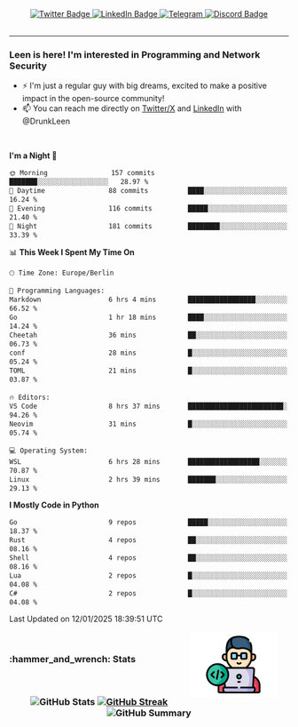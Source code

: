 <div id="badges" align="center">
  <a href="https://twitter.com/DrunkLeen">
    <img src="https://img.shields.io/badge/Twitter-blue?style=for-the-badge&logo=twitter&logoColor=white" alt="Twitter Badge"/>
  </a>
  <a href="https://www.instagram.com/reza.df.x">  
    <img src="https://img.shields.io/badge/LinkedIn-skyblue?style=for-the-badge&logo=LinkedIn&logoColor=black" alt="LinkedIn Badge"/>
  </a>
  <a href="http://telegram.me/rezadfx">
    <img src="https://img.shields.io/badge/Telegram-white?style=for-the-badge&logo=telegram&logoColor=blue" alt=Telegram Badge"/>
  </a>
  <a href="https://discord.com/users/DrunkLeen">
    <img src="https://img.shields.io/badge/Discord-gray?style=for-the-badge&logo=discord&logoColor=white" alt="Discord Badge"/>
  </a>
  <br>
  <img src="https://komarev.com/ghpvc/?username=drunkleen&style=flat-square&color=red" alt=""/>
</div>


---


### <summary><b> Leen is here! I'm interested in Programming and Network Security</b></summary>

- :zap: I'm just a regular guy with big dreams, excited to make a positive impact in the open-source community!
- :mailbox: You can reach me directly on [Twitter/X](https://twitter.com/DrunkLeen) and [LinkedIn](https://www.linkedin.com/in/drunkleen/) with @DrunkLeen

<br>

<!-- <details>
<summary><b>:gear: &nbsp;Git statistics</b></summary>
<br>

[![Top Langs](https://github-readme-stats.vercel.app/api/top-langs/?username=drunkleen&layout=compact&theme=github_dark#gh-dark-mode-only)](https://github.com/drunkleen/github-readme-stats)
[![Top Langs](https://github-readme-stats.vercel.app/api/top-langs/?username=drunkleen&layout=compact&theme=vue#gh-light-mode-only)](https://github.com/drunkleen/github-readme-stats)
[![DrunkLeen's GitHub stats-Dark](https://github-readme-stats.vercel.app/api?username=drunkleen&show_icons=true&theme=github_dark#gh-dark-mode-only)](https://github.com/drunkleen/)
[![DrunkLeen's GitHub stats-Light](https://github-readme-stats.vercel.app/api?username=drunkleen&show_icons=true&theme=vue#gh-light-mode-only)](https://github.com/drunkleen/github-readme-stats)
[![willianrod's wakatime stats](https://github-readme-stats.vercel.app/api/wakatime?username=drunkleen&theme=github_dark#gh-dark-mode-only)](https://github.com/drunkleen/github-readme-stats)
[![willianrod's wakatime stats](https://github-readme-stats.vercel.app/api/wakatime?username=drunkleen&layout=compact&theme=vue#gh-light-mode-only)](https://github.com/drunkleen/github-readme-stats)

</details> -->


<!--START_SECTION:waka-->
**I'm a Night 🦉** 

```text
🌞 Morning                157 commits         ███████░░░░░░░░░░░░░░░░░░   28.97 % 
🌆 Daytime                88 commits          ████░░░░░░░░░░░░░░░░░░░░░   16.24 % 
🌃 Evening                116 commits         █████░░░░░░░░░░░░░░░░░░░░   21.40 % 
🌙 Night                  181 commits         ████████░░░░░░░░░░░░░░░░░   33.39 % 
```


📊 **This Week I Spent My Time On** 

```text
🕑︎ Time Zone: Europe/Berlin

💬 Programming Languages: 
Markdown                 6 hrs 4 mins        █████████████████░░░░░░░░   66.52 % 
Go                       1 hr 18 mins        ████░░░░░░░░░░░░░░░░░░░░░   14.24 % 
Cheetah                  36 mins             ██░░░░░░░░░░░░░░░░░░░░░░░   06.73 % 
conf                     28 mins             █░░░░░░░░░░░░░░░░░░░░░░░░   05.24 % 
TOML                     21 mins             █░░░░░░░░░░░░░░░░░░░░░░░░   03.87 % 

🔥 Editors: 
VS Code                  8 hrs 37 mins       ████████████████████████░   94.26 % 
Neovim                   31 mins             █░░░░░░░░░░░░░░░░░░░░░░░░   05.74 % 

💻 Operating System: 
WSL                      6 hrs 28 mins       ██████████████████░░░░░░░   70.87 % 
Linux                    2 hrs 39 mins       ███████░░░░░░░░░░░░░░░░░░   29.13 % 
```

**I Mostly Code in Python** 

```text
Go                       9 repos             █████░░░░░░░░░░░░░░░░░░░░   18.37 % 
Rust                     4 repos             ██░░░░░░░░░░░░░░░░░░░░░░░   08.16 % 
Shell                    4 repos             ██░░░░░░░░░░░░░░░░░░░░░░░   08.16 % 
Lua                      2 repos             █░░░░░░░░░░░░░░░░░░░░░░░░   04.08 % 
C#                       2 repos             █░░░░░░░░░░░░░░░░░░░░░░░░   04.08 % 
```




 Last Updated on 12/01/2025 18:39:51 UTC
<!--END_SECTION:waka-->

<img align='right' height='120' style="margin-right:20px" src='assets/img/programmer.png' alt='Programmer'>


<p align="center">
<br>
<summary><h3><b>:hammer_and_wrench: Stats</b></h3></summary>
<br>

<h3 align="center">
  
![GitHub Stats](http://github-profile-summary-cards.vercel.app/api/cards/stats?username=drunkleen&theme=tokyonight) [![GitHub Streak](https://github-readme-streak-stats.herokuapp.com?user=drunkleen&theme=tokyonight&hide_border=true&date_format=j%20M%5B%20Y%5D&card_width=480)](https://git.io/streak-stats)
![GitHub Summary](http://github-profile-summary-cards.vercel.app/api/cards/profile-details?username=drunkleen&theme=tokyonight)

</h3>
